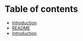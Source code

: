 # Table of contents

* [Introduction](README.md)
* [README](readme.md)
* [Introduction](introduction.md)

